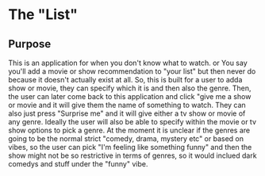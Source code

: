 # The "List"

## Purpose
This is an application for when you don't know what to watch. or You say you'll add a movie or show recommendation to "your list" but then never do because it doesn't actually exist at all. So, this is built for a user to adda show or movie, they can specify which it is and then also the genre. Then, the user can later come back to this application and click "give me a show or movie and it will give them the name of something to watch. They can also just press "Surprise me" and it will give either a tv show or movie of any genre. Ideally the user will also be able to specify within the movie or tv show options to pick a genre. At the moment it is unclear if the genres are going to be the normal strict "comedy, drama, mystery etc" or based on vibes, so the user can pick "I'm feeling like something funny" and then the show might not be so restrictive in terms of genres, so it would inclued dark comedys and stuff under the "funny" vibe.